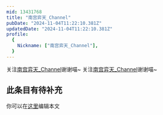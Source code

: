 ```yaml
---
mid: 13431768
title: "南宫弈天_Channel"
pubDate: "2024-11-04T11:22:10.381Z"
updatedDate: "2024-11-04T11:22:10.381Z"
profile:
  {
    Nickname: ["南宫弈天_Channel"],
  }
---
```


关注[南宫弈天_Channel](https://space.bilibili.com/13431768)谢谢喵~ 关注[南宫弈天_Channel](https://space.bilibili.com/13431768)谢谢喵~

## 此条目有待补充
你可以在[这里](https://github.com/Yuhanawa/VTuber.ICU-Content/edit/master/v/南宫弈天_Channel/index.md)编辑本文
